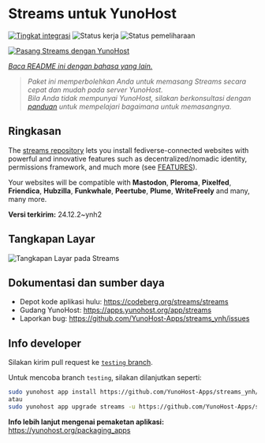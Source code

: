 <!--
N.B.: README ini dibuat secara otomatis oleh <https://github.com/YunoHost/apps/tree/master/tools/readme_generator>
Ini TIDAK boleh diedit dengan tangan.
-->

# Streams untuk YunoHost

[![Tingkat integrasi](https://apps.yunohost.org/badge/integration/streams)](https://ci-apps.yunohost.org/ci/apps/streams/)
![Status kerja](https://apps.yunohost.org/badge/state/streams)
![Status pemeliharaan](https://apps.yunohost.org/badge/maintained/streams)

[![Pasang Streams dengan YunoHost](https://install-app.yunohost.org/install-with-yunohost.svg)](https://install-app.yunohost.org/?app=streams)

*[Baca README ini dengan bahasa yang lain.](./ALL_README.md)*

> *Paket ini memperbolehkan Anda untuk memasang Streams secara cepat dan mudah pada server YunoHost.*  
> *Bila Anda tidak mempunyai YunoHost, silakan berkonsultasi dengan [panduan](https://yunohost.org/install) untuk mempelajari bagaimana untuk memasangnya.*

## Ringkasan

The [streams repository](https://codeberg.org/streams/streams/) lets you install fediverse-connected websites with powerful and innovative features such as decentralized/nomadic identity, permissions framework, and much more (see [FEATURES](doc/FEATURES.md)).

Your websites will be compatible with **Mastodon**, **Pleroma**, **Pixelfed**, **Friendica**, **Hubzilla**, **Funkwhale**, **Peertube**, **Plume**, **WriteFreely** and many, many more.


**Versi terkirim:** 24.12.2~ynh2

## Tangkapan Layar

![Tangkapan Layar pada Streams](./doc/screenshots/example.png)

## Dokumentasi dan sumber daya

- Depot kode aplikasi hulu: <https://codeberg.org/streams/streams>
- Gudang YunoHost: <https://apps.yunohost.org/app/streams>
- Laporkan bug: <https://github.com/YunoHost-Apps/streams_ynh/issues>

## Info developer

Silakan kirim pull request ke [`testing` branch](https://github.com/YunoHost-Apps/streams_ynh/tree/testing).

Untuk mencoba branch `testing`, silakan dilanjutkan seperti:

```bash
sudo yunohost app install https://github.com/YunoHost-Apps/streams_ynh/tree/testing --debug
atau
sudo yunohost app upgrade streams -u https://github.com/YunoHost-Apps/streams_ynh/tree/testing --debug
```

**Info lebih lanjut mengenai pemaketan aplikasi:** <https://yunohost.org/packaging_apps>
